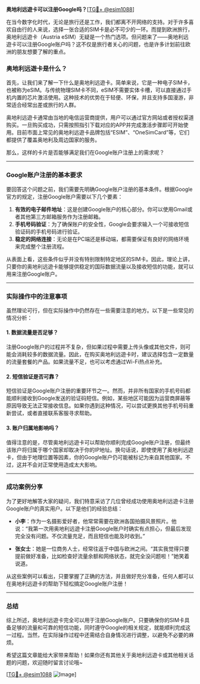 **奥地利远遊卡可以注册Google吗？**[[TG💪+ @esim1088](https://t.me/s/esim1088)]

在当今数字化时代，无论是旅行还是工作，我们都离不开网络的支持。对于许多喜欢自由行的人来说，选择一张合适的SIM卡是必不可少的一环。而提到欧洲旅行，奥地利远遊卡（Austria eSIM）无疑是一个热门选项。但问题来了——奥地利远遊卡可以注册Google账户吗？这不仅是旅行者关心的问题，也是许多计划前往欧洲的朋友想要了解的重点。

### 奥地利远遊卡是什么？

首先，让我们来了解一下什么是奥地利远遊卡。简单来说，它是一种电子SIM卡，也被称为eSIM。与传统物理SIM卡不同，eSIM不需要实体卡槽，可以直接通过手机内置的芯片激活使用。这种技术的优势在于轻便、环保，并且支持多国漫游，非常适合经常出差或旅行的人群。

奥地利远遊卡通常由当地的电信运营商提供，用户可以通过官方网站或者授权渠道购买。一旦购买成功，只需按照指引下载对应的APP并完成激活步骤即可开始使用。目前市面上常见的奥地利远遊卡品牌包括“ESIM”、“OneSimCard”等，它们都提供了覆盖奥地利及周边国家的服务。

那么，这样的卡片是否能够满足我们在Google账户注册上的需求呢？

---

### Google账户注册的基本要求

要回答这个问题之前，我们需要先明确Google账户注册的基本条件。根据Google官方的规定，注册Google账户需要以下几个要素：

1. **有效的电子邮件地址**：这是创建Google账户的核心部分。你可以使用Gmail或者其他第三方邮箱服务作为注册邮箱。
2. **手机号码验证**：为了确保账户的安全性，Google会要求输入一个可接收短信验证码的手机号码进行验证。
3. **稳定的网络连接**：无论是在PC端还是移动端，都需要保证有良好的网络环境来完成整个注册流程。

从表面上看，这些条件似乎并没有特别限制特定地区的SIM卡。因此，理论上讲，只要你的奥地利远遊卡能够提供稳定的国际数据流量以及接收短信的功能，就可以用来注册Google账户。

---

### 实际操作中的注意事项

虽然理论可行，但在实际操作中仍然存在一些需要注意的地方。以下是一些常见的情况分析：

#### 1. 数据流量是否足够？
注册Google账户的过程并不复杂，但如果过程中需要上传头像或其他文件，则可能会消耗较多的数据流量。因此，在购买奥地利远遊卡时，建议选择包含一定数量的流量套餐的产品。如果流量不足，也可以考虑通过Wi-Fi热点补充。

#### 2. 短信验证是否可靠？
短信验证是Google账户注册的重要环节之一。然而，并非所有国家的手机号码都能顺利接收到Google发送的验证码短信。例如，某些地区可能因为运营商屏蔽等原因导致无法正常接收信息。如果你遇到这种情况，可以尝试更换其他手机号码重新尝试，或者直接联系客服寻求帮助。

#### 3. 账户归属地影响吗？
值得注意的是，尽管奥地利远遊卡可以帮助你顺利完成Google账户注册，但最终该账户将归属于哪个国家却取决于你的IP地址。换句话说，即使使用了奥地利远遊卡，但由于地理位置等因素，你的Google账户仍可能被标记为来自其他国家。不过，这并不会对正常使用造成太大影响。

---

### 成功案例分享

为了更好地解答大家的疑问，我们特意采访了几位曾经成功使用奥地利远遊卡注册Google账户的真实用户。以下是他们的经验总结：

- **小李**：作为一名摄影爱好者，他常常需要在欧洲各国拍摄风景照片。他说：“我第一次用奥地利远遊卡注册Google账户时确实有点担心，但最后发现完全没有问题。不仅流量充足，而且短信也能及时收到。”
  
- **张女士**：她是一位商务人士，经常往返于中国与欧洲之间。“其实我觉得只要提前做好准备，比如检查好流量余额和网络状态，就完全没问题啦！”她笑着说道。

从这些案例可以看出，只要掌握了正确的方法，并且做好充分准备，任何人都可以在奥地利远遊卡的帮助下轻松搞定Google账户注册！

---

### 总结

综上所述，奥地利远遊卡完全可以用于注册Google账户。只要确保你的SIM卡具备足够的流量和可靠的短信功能，同时遵守Google的相关规定，就能顺利完成这一过程。当然，在实际操作过程中还需结合自身情况进行调整，以避免不必要的麻烦。

希望这篇文章能给大家带来帮助！如果你还有其他关于奥地利远遊卡或其他相关话题的问题，欢迎随时留言讨论哦~

[[TG💪+ @esim1088](https://t.me/s/esim1088) ![Image](https://i.postimg.cc/4NQfJmqS/Snipaste-2025-05-13-00-14-12.png)]